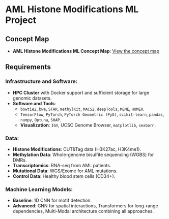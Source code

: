 # AML Histone Modifications ML Project

## Concept Map
- **AML Histone Modifications ML Concept Map**: [View the concept map](https://lucid.app/lucidchart/8f9cda5f-7753-4761-a9dd-4e08d61c37d2/edit?viewport_loc=-1083%2C-1158%2C4619%2C2226%2C0_0&invitationId=inv_1b0bc6d4-359a-4f1b-9018-e0c8575d44ca)

## Requirements

### Infrastructure and Software:
- **HPC Cluster** with Docker support and sufficient storage for large genomic datasets.
- **Software and Tools**:
  - `bowtie2`, `bwa`, `STAR`, `methylKit`, `MACS2`, `deepTools`, `MEME`, `HOMER`.
  - `TensorFlow`, `PyTorch`, `PyTorch Geometric (PyG)`, `scikit-learn`, `pandas`, `numpy`, `Optuna`, `SHAP`.
  - **Visualization**: `IGV`, UCSC Genome Browser, `matplotlib`, `seaborn`.

### Data:
- **Histone Modifications**: CUT&Tag data (H3K27ac, H3K4me1).
- **Methylation Data**: Whole-genome bisulfite sequencing (WGBS) for DMRs.
- **Transcriptomics**: RNA-seq from AML patients.
- **Mutational Data**: WGS/Exome for AML mutations.
- **Control Data**: Healthy blood stem cells (CD34+).

### Machine Learning Models:
- **Baseline**: 1D CNN for motif detection.
- **Advanced**: GNN for spatial interactions, Transformers for long-range dependencies, Multi-Modal architecture combining all approaches.
